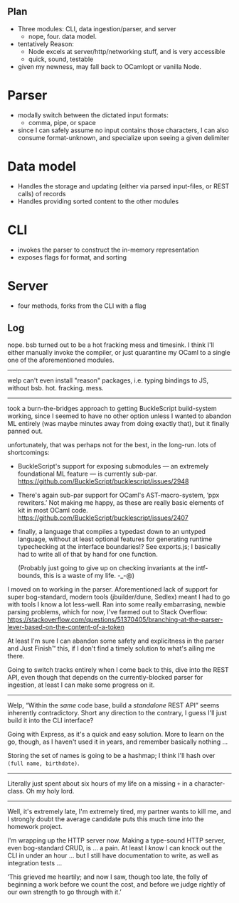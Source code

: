 Plan
----
 - Three modules: CLI, data ingestion/parser, and server
    - nope, four. data model.
 - tentatively Reason:
    - Node excels at server/http/networking stuff, and is very accessible
    - quick, sound, testable
 - given my newness, may fall back to OCamlopt or vanilla Node.

Parser
======
 - modally switch between the dictated input formats:
   - comma, pipe, or space
 - since I can safely assume no input contains those characters, I can also consume format-unknown,
   and specialize upon seeing a given delimiter

Data model
==========
 - Handles the storage and updating (either via parsed input-files, or REST calls) of records
 - Handles providing sorted content to the other modules

CLI
===
 - invokes the parser to construct the in-memory representation
 - exposes flags for format, and sorting

Server
======
 - four methods, forks from the CLI with a flag


Log
---

nope. bsb turned out to be a hot fracking mess and timesink. I think I'll either manually invoke the
compiler, or just quarantine my OCaml to a single one of the aforementioned modules.

----

welp can't even install "reason" packages, i.e. typing bindings to JS, without bsb. hot. fracking.
mess.

----

took a burn-the-bridges approach to getting BuckleScript build-system working, since I seemed to
have no other option unless I wanted to abandon ML entirely (was maybe minutes away from doing
exactly that), but it finally panned out.

unfortunately, that was perhaps not for the best, in the long-run. lots of shortcomings:

 - BuckleScript's support for exposing submodules — an extremely foundational ML feature — is
      currently sub-par. <https://github.com/BuckleScript/bucklescript/issues/2948>
 - There's again sub-par support for OCaml's AST-macro-system, ‘ppx rewriters.’ Not making me happy,
      as these are really basic elements of kit in most OCaml code.
      <https://github.com/BuckleScript/bucklescript/issues/2407>
 - finally, a language that compiles a typedast down to an untyped language, without at least
      optional features for generating runtime typechecking at the interface boundaries!? See
      exports.js; I basically had to write all of that by hand for one function.

   (Probably just going to give up on checking invariants at the intf-bounds, this is a waste of my
   life. -_-@)

I moved on to working in the parser. Aforementioned lack of support for super bog-standard, modern
tools (jbuilder/dune, Sedlex) meant I had to go with tools I know a lot less-well. Ran into some
really embarrasing, newbie parsing problems, which for now, I've farmed out to Stack Overflow:
<https://stackoverflow.com/questions/51370405/branching-at-the-parser-lever-based-on-the-content-of-a-token>

At least I'm sure I can abandon some safety and explicitness in the parser and Just Finish™ this, if
I don't find a timely solution to what's ailing me there.

Going to switch tracks entirely when I come back to this, dive into the REST API, even though that
depends on the currently-blocked parser for ingestion, at least I can make some progress on it.

----

Welp, “Within the *same* code base, build a *standalone* REST API” seems inherently contradictory.
Short any direction to the contrary, I guess I'll just build it into the CLI interface?

Going with Express, as it's a quick and easy solution. More to learn on the go, though, as I haven't
used it in years, and remember basically nothing ...

Storing the set of names is going to be a hashmap; I think I'll hash over `(full name, birthdate)`.

----

Literally just spent about six hours of my life on a missing `+` in a character-class. Oh my holy
lord.

----

Well, it's extremely late, I'm extremely tired, my partner wants to kill me, and I strongly doubt
the average candidate puts this much time into the homework project.

I'm wrapping up the HTTP server now. Making a type-sound HTTP server, even bog-standard CRUD, is ...
a pain. At least I *know* I can knock out the CLI in under an hour ... but I still have
documentation to write, as well as integration tests ...

‘This grieved me heartily; and now I saw, though too late, the folly of beginning a work before we
count the cost, and before we judge rightly of our own strength to go through with it.’

